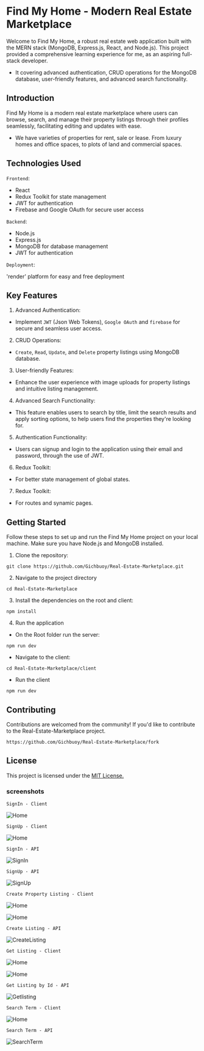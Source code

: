 # Find My Home - Modern Real Estate Marketplace
Welcome to Find My Home, a robust real estate web application built with the MERN stack (MongoDB, Express.js, React, and Node.js). This project provided a comprehensive learning experience for me, as an aspiring full-stack developer. 
- It covering advanced authentication, CRUD operations for the MongoDB database, user-friendly features, and advanced search functionality.

## Introduction
Find My Home is a modern real estate marketplace where users can browse, search, and manage their property listings through their profiles seamlessly, facilitating editing and updates with ease.

- We have varieties of properties for rent, sale or lease. From luxury homes and office spaces, to plots of land and commercial spaces.


## Technologies Used

`Frontend`:

- React
- Redux Toolkit for state management
- JWT for authentication
- Firebase and Google OAuth for secure user access

`Backend`:

- Node.js
- Express.js
- MongoDB for database management
- JWT for authentication

`Deployment`:

'render' platform for easy and free deployment


## Key Features
1. Advanced Authentication:

- Implement `JWT` (Json Web Tokens), `Google OAuth` and `firebase` for secure and seamless user access.

2. CRUD Operations:

- `Create`, `Read`, `Update`, and `Delete` property listings using MongoDB database.

3. User-friendly Features:

- Enhance the user experience with image uploads for property listings and intuitive listing management.

4. Advanced Search Functionality:

- This feature enables users to search by title, limit the search results and apply sorting options, to help users find the properties they're looking for.

5. Authentication Functionality:

- Users can signup and login to the application using their email and password, through the use of JWT.

6. Redux Toolkit:

- For better state management of global states.

7. Redux Toolkit:

- For routes and synamic pages.


## Getting Started
Follow these steps to set up and run the Find My Home project on your local machine. Make sure you have Node.js and MongoDB installed.

1. Clone the repository:

```
git clone https://github.com/Gichbuoy/Real-Estate-Marketplace.git
```

2. Navigate to the project directory
```
cd Real-Estate-Marketplace
```

3. Install the dependencies on the root and client:

```
npm install
```

4. Run the application
- On the Root folder run the server:
```
npm run dev
```

- Navigate to the client:
```
cd Real-Estate-Marketplace/client
```

- Run the client
```
npm run dev
```

## Contributing
Contributions are welcomed from the community! If you'd like to contribute to the Real-Estate-Marketplace project.
```
https://github.com/Gichbuoy/Real-Estate-Marketplace/fork
```

## License
This project is licensed under the [MIT License.](https://opensource.org/licenses/MIT)


### screenshots

`SignIn - Client`

![Home](https://github.com/Gichbuoy/Real-Estate-Marketplace/blob/main/screenshots/client-signin.png)


`SignUp - Client`

![Home](https://github.com/Gichbuoy/Real-Estate-Marketplace/blob/main/screenshots/client-signup.png)

`SignIn - API`

![SignIn](https://github.com/Gichbuoy/Real-Estate-Marketplace/blob/main/screenshots/api-signin.png)

`SignUp - API`

![SignUp](https://github.com/Gichbuoy/Real-Estate-Marketplace/blob/main/screenshots/api-signup.png)


`Create Property Listing - Client`

![Home](https://github.com/Gichbuoy/Real-Estate-Marketplace/blob/main/screenshots/client-createlisting.png)


![Home](https://github.com/Gichbuoy/Real-Estate-Marketplace/blob/main/screenshots/client-createlisting2.png)

`Create Listing - API`

![CreateListing](https://github.com/Gichbuoy/Real-Estate-Marketplace/blob/main/screenshots/api-createlisting.png)


`Get Listing - Client`

![Home](https://github.com/Gichbuoy/Real-Estate-Marketplace/blob/main/screenshots/client-getlisting.png)


![Home](https://github.com/Gichbuoy/Real-Estate-Marketplace/blob/main/screenshots/client-getlisting2.png)

`Get Listing by Id - API`

![Getlisting](https://github.com/Gichbuoy/Real-Estate-Marketplace/blob/main/screenshots/api-getlistingId.png)


`Search Term - Client`

![Home](https://github.com/Gichbuoy/Real-Estate-Marketplace/blob/main/screenshots/client-searchterm.png)

`Search Term - API`

![SearchTerm](https://github.com/Gichbuoy/Real-Estate-Marketplace/blob/main/screenshots/api-searchterm.png)
